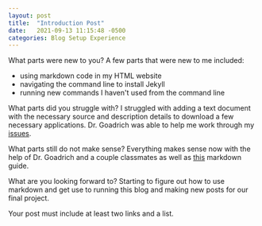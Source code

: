 ```yaml
---
layout: post
title:  "Introduction Post"
date:   2021-09-13 11:15:48 -0500
categories: Blog Setup Experience
---
```

What parts were new to you?
A few parts that were new to me included:
- using markdown code in my HTML website
- navigating the command line to install Jekyll
- running new commands I haven't used from the command line

What parts did you struggle with?
I struggled with adding a text document with the necessary source and description details to download a few necessary applications. Dr. Goadrich was able to help me work through my [issues](https://www.thesaurus.com/browse/issue).

What parts still do not make sense?
Everything makes sense now with the help of Dr. Goadrich and a couple classmates as well as [this](https://www.markdownguide.org/basic-syntax/) markdown guide.

What are you looking forward to?
Starting to figure out how to use markdown and get use to running this blog and making new posts for our final project.

Your post must include at least two links and a list.
